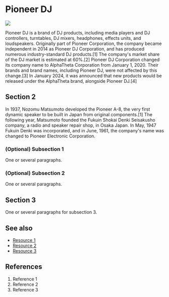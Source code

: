 # Pioneer DJ 
![](https://m.media-amazon.com/images/I/814i78bo5ZL.jpg)

Pioneer DJ is a brand of DJ products, including media players and DJ controllers, turntables, DJ mixers, headphones, effects units, and loudspeakers. Originally part of Pioneer Corporation, the company became independent in 2014 as Pioneer DJ Corporation, and has produced numerous industry-standard DJ products.[1] The company's market share of the DJ market is estimated at 60%.[2] Pioneer DJ Corporation changed its company name to AlphaTheta Corporation from January 1, 2020. Their brands and brand names, including Pioneer DJ, were not affected by this change.[3] In January 2024, it was announced that new products would be released under the AlphaTheta brand, alongside Pioneer DJ.[4]



## 

## Section 2
In 1937, Nozomu Matsumoto developed the Pioneer A-8, the very first dynamic speaker to be built in Japan from original components.[1] The following year, Matsumoto founded the Fukuin Shokai Denki Seisakusho company, a radio and speaker repair shop, in Osaka Japan. In May, 1947 Fukuin Denki was incorporated, and in June, 1961, the company's name was changed to Pioneer Electronic Corporation.
### (Optional) Subsection 1
One or several paragraphs.
### (Optional) Subsection 2
One or several paragraphs.

## Section 3
One or several paragraphs for subsection 3.

## See also
- [Resource 1](url)
- [Resource 2](url)
- [Resource 3](url)

## References
1. Reference 1
2. Reference 2
3. Reference 3
